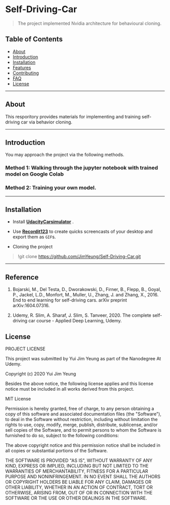 # Self-Driving-Car
 
> The project implemented Nvidia architecture for behavioural cloning.

## Table of Contents
- [About](#about)
- [Introduction](#introduction)
- [Installation](#installation)
- [Features](#features)
- [Contributing](#contributing)
- [FAQ](#faq)
- [License](#license)
---
## About
This resporitory provides materials for implementing and training self-driving car via behavior cloning.

---
## Introduction
You may approach the project via the following methods. 
### Method 1: Walking through the jupyter notebook with trained model on Google Colab
### Method 2: Training your own model. 
---
## Installation
- Install <a href="<http://recordit.co/>" target="_blank">**UdacityCarsimulator**</a> .
- Use <a href="http://recordit.co/" target="_blank">**Recordit123**</a> to create quicks screencasts of your desktop and export them as `GIF`s.



- Cloning the project 
> !git clone https://github.com/JimYeung/Self-Driving-Car.git
---

## Reference
1. Bojarski, M., Del Testa, D., Dworakowski, D., Firner, B., Flepp, B., Goyal, P., Jackel, L.D., Monfort, M., Muller, U., Zhang, J. and Zhang, X., 2016. End to end learning for self-driving cars. arXiv preprint arXiv:1604.07316.

2. Udemy, R. Slim, A. Sharaf, J. Slim, S. Tanveer, 2020. The complete self-driving car course - Applied Deep Learning, Udemy.

## License
PROJECT LICENSE

This project was submitted by Yui Jim Yeung as part of the Nanodegree At Udemy.

Copyright (c) 2020 Yui Jim Yeung

Besides the above notice, the following license applies and this license notice
must be included in all works derived from this project.

MIT License

Permission is hereby granted, free of charge, to any person obtaining a copy
of this software and associated documentation files (the "Software"), to deal
in the Software without restriction, including without limitation the rights
to use, copy, modify, merge, publish, distribute, sublicense, and/or sell
copies of the Software, and to permit persons to whom the Software is
furnished to do so, subject to the following conditions:

The above copyright notice and this permission notice shall be included in all
copies or substantial portions of the Software.

THE SOFTWARE IS PROVIDED "AS IS", WITHOUT WARRANTY OF ANY KIND, EXPRESS OR
IMPLIED, INCLUDING BUT NOT LIMITED TO THE WARRANTIES OF MERCHANTABILITY,
FITNESS FOR A PARTICULAR PURPOSE AND NONINFRINGEMENT. IN NO EVENT SHALL THE
AUTHORS OR COPYRIGHT HOLDERS BE LIABLE FOR ANY CLAIM, DAMAGES OR OTHER
LIABILITY, WHETHER IN AN ACTION OF CONTRACT, TORT OR OTHERWISE, ARISING FROM,
OUT OF OR IN CONNECTION WITH THE SOFTWARE OR THE USE OR OTHER DEALINGS IN THE
SOFTWARE.
